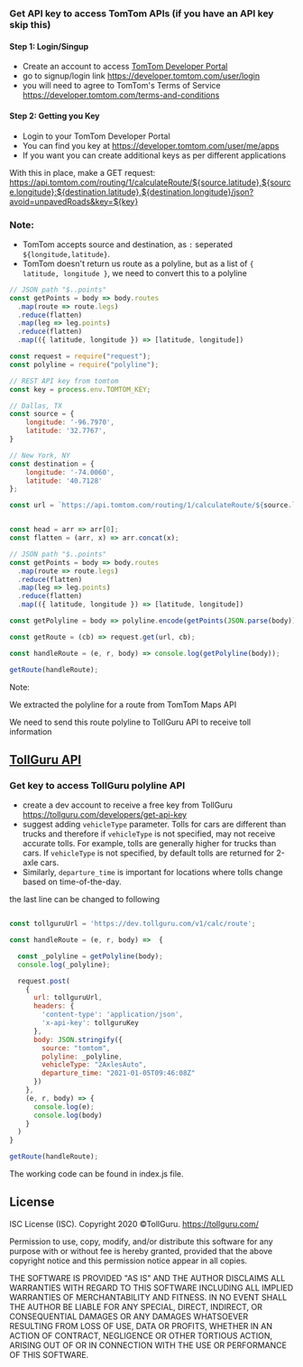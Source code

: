 # [](https://developer.tomtom.com/)

### Get API key to access TomTom APIs (if you have an API key skip this)
#### Step 1: Login/Singup
* Create an account to access [TomTom Developer Portal](https://developer.tomtom.com/)
* go to signup/login link https://developer.tomtom.com/user/login
* you will need to agree to TomTom's Terms of Service https://developer.tomtom.com/terms-and-conditions

#### Step 2: Getting you Key
* Login to your TomTom Developer Portal
* You can find you key at https://developer.tomtom.com/user/me/apps
* If you want you can create additional keys as per different
  applications

With this in place, make a GET request: https://api.tomtom.com/routing/1/calculateRoute/${source.latitude},${source.longitude}:${destination.latitude},${destination.longitude}/json?avoid=unpavedRoads&key=${key}

### Note:
* TomTom accepts source and destination, as `:` seperated `${longitude,latitude}`.
* TomTom doesn't return us route as a polyline, but as a list of `{ latitude, longitude }`, we need to convert this to a polyline

```javascript
// JSON path "$..points"
const getPoints = body => body.routes
  .map(route => route.legs)
  .reduce(flatten)
  .map(leg => leg.points)
  .reduce(flatten)
  .map(({ latitude, longitude }) => [latitude, longitude])
```

```javascript
const request = require("request");
const polyline = require("polyline");

// REST API key from tomtom
const key = process.env.TOMTOM_KEY;

// Dallas, TX
const source = {
    longitude: '-96.7970',
    latitude: '32.7767',
}

// New York, NY
const destination = {
    longitude: '-74.0060',
    latitude: '40.7128'
};

const url = `https://api.tomtom.com/routing/1/calculateRoute/${source.latitude},${source.longitude}:${destination.latitude},${destination.longitude}/json?avoid=unpavedRoads&key=${key}`;


const head = arr => arr[0];
const flatten = (arr, x) => arr.concat(x);

// JSON path "$..points"
const getPoints = body => body.routes
  .map(route => route.legs)
  .reduce(flatten)
  .map(leg => leg.points)
  .reduce(flatten)
  .map(({ latitude, longitude }) => [latitude, longitude])

const getPolyline = body => polyline.encode(getPoints(JSON.parse(body)));

const getRoute = (cb) => request.get(url, cb);

const handleRoute = (e, r, body) => console.log(getPolyline(body));

getRoute(handleRoute);
```

Note:

We extracted the polyline for a route from TomTom Maps API

We need to send this route polyline to TollGuru API to receive toll information

## [TollGuru API](https://tollguru.com/developers/docs/)

### Get key to access TollGuru polyline API
* create a dev account to receive a free key from TollGuru https://tollguru.com/developers/get-api-key
* suggest adding `vehicleType` parameter. Tolls for cars are different than trucks and therefore if `vehicleType` is not specified, may not receive accurate tolls. For example, tolls are generally higher for trucks than cars. If `vehicleType` is not specified, by default tolls are returned for 2-axle cars. 
* Similarly, `departure_time` is important for locations where tolls change based on time-of-the-day.

the last line can be changed to following

```javascript

const tollguruUrl = 'https://dev.tollguru.com/v1/calc/route';

const handleRoute = (e, r, body) =>  {

  const _polyline = getPolyline(body);
  console.log(_polyline);

  request.post(
    {
      url: tollguruUrl,
      headers: {
        'content-type': 'application/json',
        'x-api-key': tollguruKey
      },
      body: JSON.stringify({
        source: "tomtom",
        polyline: _polyline,
        vehicleType: "2AxlesAuto",
        departure_time: "2021-01-05T09:46:08Z"
      })
    },
    (e, r, body) => {
      console.log(e);
      console.log(body)
    }
  )
}

getRoute(handleRoute);
```

The working code can be found in index.js file.

## License
ISC License (ISC). Copyright 2020 &copy;TollGuru. https://tollguru.com/

Permission to use, copy, modify, and/or distribute this software for any purpose with or without fee is hereby granted, provided that the above copyright notice and this permission notice appear in all copies.

THE SOFTWARE IS PROVIDED "AS IS" AND THE AUTHOR DISCLAIMS ALL WARRANTIES WITH REGARD TO THIS SOFTWARE INCLUDING ALL IMPLIED WARRANTIES OF MERCHANTABILITY AND FITNESS. IN NO EVENT SHALL THE AUTHOR BE LIABLE FOR ANY SPECIAL, DIRECT, INDIRECT, OR CONSEQUENTIAL DAMAGES OR ANY DAMAGES WHATSOEVER RESULTING FROM LOSS OF USE, DATA OR PROFITS, WHETHER IN AN ACTION OF CONTRACT, NEGLIGENCE OR OTHER TORTIOUS ACTION, ARISING OUT OF OR IN CONNECTION WITH THE USE OR PERFORMANCE OF THIS SOFTWARE.
